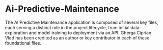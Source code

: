 # Ai-Predictive-Maintenance
The AI Predictive Maintenance application is composed of several key files, each serving a distinct role in the project lifecycle, from initial data exploration and model training to deployment via an API. Gherga Ciprian Vlad has been credited as an author or key contributor in each of these foundational files.
